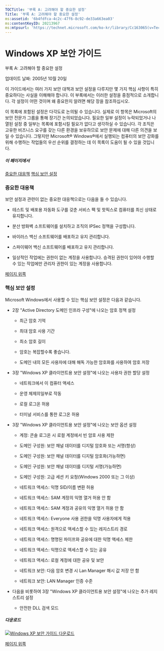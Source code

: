 ```yaml
---
TOCTitle: '부록 A: 고려해야 할 중요한 설정'
Title: '부록 A: 고려해야 할 중요한 설정'
ms:assetid: '6b4fdfca-4c2c-47f6-8c92-de33a663ea03'
ms:contentKeyID: 20213967
ms:mtpsurl: 'https://technet.microsoft.com/ko-kr/library/Cc163065(v=TechNet.10)'
---
```


Windows XP 보안 가이드
======================

부록 A: 고려해야 할 중요한 설정

업데이트 날짜: 2005년 10월 20일

이 가이드에서는 여러 가지 보안 대책과 보안 설정을 다루지만 몇 가지 핵심 사항이 특히 중요하다는 사실을 이해해야 합니다. 이 부록에서는 이러한 설정을 중점적으로 소개합니다. 각 설정이 어떤 것이며 왜 중요한지 알려면 해당 장을 참조하십시오.

이 목록에 포함된 설정은 다각도로 논의될 수 있습니다. 실제로 이 항목은 Microsoft의 보안 전문가 그룹을 통해 장기간 논의되었습니다. 필요한 일부 설정이 누락되었거나 나열된 설정 중 일부는 목록에 포함시킬 필요가 없다고 생각하실 수 있습니다. 각 조직은 고유한 비즈니스 요구를 갖는 다른 환경을 보유하므로 보안 문제에 대해 다른 의견을 보일 수 있습니다. 그렇지만 Microsoft® Windows®에서 실행되는 컴퓨터의 보안 강화를 위해 수행하는 작업들의 우선 순위를 결정하는 데 이 목록이 도움이 될 수 있을 것입니다.

##### 이 페이지에서

[](#ebaa)[중요한 대응책](#ebaa)
[](#eaaa)[핵심 보안 설정](#eaaa)

### 중요한 대응책

보안 설정과 관련이 없는 중요한 대응책으로는 다음을 들 수 있습니다.

-   테스트 및 배포용 자동화 도구를 갖춘 서비스 팩 및 핫픽스로 컴퓨터를 최신 상태로 유지합니다.

-   분산 방화벽 소프트웨어를 설치하고 조직의 IPSec 정책을 구성합니다.

-   바이러스 백신 소프트웨어를 배포하고 유지 관리합니다.

-   스파이웨어 백신 소프트웨어를 배포하고 유지 관리합니다.

-   일상적인 작업에는 권한이 없는 계정을 사용합니다. 승격된 권한이 있어야 수행할 수 있는 작업에만 관리자 권한이 있는 계정을 사용합니다.

[](#mainsection)[페이지 위쪽](#mainsection)

### 핵심 보안 설정

Microsoft Windows에서 사용할 수 있는 핵심 보안 설정은 다음과 같습니다.

-   2장 "Active Directory 도메인 인프라 구성"에 나오는 암호 정책 설정

    -   최근 암호 기억

    -   최대 암호 사용 기간

    -   최소 암호 길이

    -   암호는 복잡할수록 좋습니다.

    -   도메인 내의 모든 사용자에 대해 해독 가능한 암호화를 사용하여 암호 저장

-   3장 "Windows XP 클라이언트용 보안 설정"에 나오는 사용자 권한 할당 설정

    -   네트워크에서 이 컴퓨터 액세스

    -   운영 체제의일부로 작동

    -   로컬 로그온 허용

    -   터미널 서비스를 통한 로그온 허용

-   3장 "Windows XP 클라이언트용 보안 설정"에 나오는 보안 옵션 설정

    -   계정: 콘솔 로그온 시 로컬 계정에서 빈 암호 사용 제한

    -   도메인 구성원: 보안 채널 데이터를 디지털 암호화 또는 서명(항상)

    -   도메인 구성원: 보안 채널 데이터를 디지털 암호화(가능하면)

    -   도메인 구성원: 보안 채널 데이터를 디지털 서명(가능하면)

    -   도메인 구성원: 고급 세션 키 요청(Windows 2000 또는 그 이상)

    -   네트워크 액세스: 익명 SID/이름 변환 허용

    -   네트워크 액세스: SAM 계정의 익명 열거 허용 안 함

    -   네트워크 액세스: SAM 계정과 공유의 익명 열거 허용 안 함

    -   네트워크 액세스: Everyone 사용 권한을 익명 사용자에게 적용

    -   네트워크 액세스: 원격으로 액세스할 수 있는 레지스트리 경로

    -   네트워크 액세스: 명명된 파이프와 공유에 대한 익명 액세스 제한

    -   네트워크 액세스: 익명으로 액세스할 수 있는 공유

    -   네트워크 액세스: 로컬 계정에 대한 공유 및 보안

    -   네트워크 보안: 다음 암호 변경 시 Lan Manager 해시 값 저장 안 함

    -   네트워크 보안: LAN Manager 인증 수준

-   다음을 비롯하여 3장 "Windows XP 클라이언트용 보안 설정"에 나오는 추가 레지스트리 설정

    -   안전한 DLL 검색 모드

##### 다운로드

[![](images/Cc163065.icon_exe(ko-kr,TechNet.10).gif)Windows XP 보안 가이드 다운로드](http://go.microsoft.com/fwlink/?linkid=14840)

[](#mainsection)[페이지 위쪽](#mainsection)
